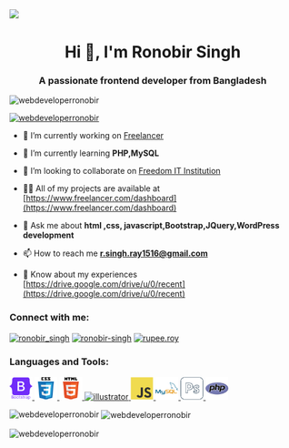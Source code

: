 <img src="https://scontent.fdac24-4.fna.fbcdn.net/v/t39.30808-6/480642514_9214182765337195_4902501608189058013_n.png?_nc_cat=107&ccb=1-7&_nc_sid=cc71e4&_nc_ohc=XaXRfaJoCqwQ7kNvgHnlNpZ&_nc_oc=AdgRh5EwXznj3IZw5mDImFoQd3GbKtrL4Zn4Wqk5tf31R-bsCn2q9ccWhbTuFMgJtBI&_nc_zt=23&_nc_ht=scontent.fdac24-4.fna&_nc_gid=A4izV_3ytiFAGo7XZzXPk5k&oh=00_AYDAUFc2oXkwnngjH5RV3cy8cu1iN-lQ-g3pMGBbsOP3lQ&oe=67C10934">

<h1 align="center">Hi 👋, I'm Ronobir Singh</h1>
<h3 align="center">A passionate frontend developer from Bangladesh</h3>

<p align="left"> <img src="https://komarev.com/ghpvc/?username=webdeveloperronobir&label=Profile%20views&color=0e75b6&style=flat" alt="webdeveloperronobir" /> </p>

<p align="left"> <a href="https://github.com/ryo-ma/github-profile-trophy"><img src="https://github-profile-trophy.vercel.app/?username=webdeveloperronobir" alt="webdeveloperronobir" /></a> </p>

- 🔭 I’m currently working on [Freelancer](https://www.freelancer.com/dashboard)

- 🌱 I’m currently learning **PHP,MySQL**

- 👯 I’m looking to collaborate on [Freedom IT Institution](https://freedomitinstitutions.com/)

- 👨‍💻 All of my projects are available at [https://www.freelancer.com/dashboard](https://www.freelancer.com/dashboard)

- 💬 Ask me about **html ,css, javascript,Bootstrap,JQuery,WordPress development**

- 📫 How to reach me **r.singh.ray1516@gmail.com**

- 📄 Know about my experiences [https://drive.google.com/drive/u/0/recent](https://drive.google.com/drive/u/0/recent)

<h3 align="left">Connect with me:</h3>
<p align="left">
<a href="https://twitter.com/ronobir_singh" target="blank"><img align="center" src="https://raw.githubusercontent.com/rahuldkjain/github-profile-readme-generator/master/src/images/icons/Social/twitter.svg" alt="ronobir_singh" height="30" width="40" /></a>
<a href="https://linkedin.com/in/ronobir-singh" target="blank"><img align="center" src="https://raw.githubusercontent.com/rahuldkjain/github-profile-readme-generator/master/src/images/icons/Social/linked-in-alt.svg" alt="ronobir-singh" height="30" width="40" /></a>
<a href="https://fb.com/rupee.roy" target="blank"><img align="center" src="https://raw.githubusercontent.com/rahuldkjain/github-profile-readme-generator/master/src/images/icons/Social/facebook.svg" alt="rupee.roy" height="30" width="40" /></a>
</p>

<h3 align="left">Languages and Tools:</h3>
<p align="left"> <a href="https://getbootstrap.com" target="_blank" rel="noreferrer"> <img src="https://raw.githubusercontent.com/devicons/devicon/master/icons/bootstrap/bootstrap-plain-wordmark.svg" alt="bootstrap" width="40" height="40"/> </a> <a href="https://www.w3schools.com/css/" target="_blank" rel="noreferrer"> <img src="https://raw.githubusercontent.com/devicons/devicon/master/icons/css3/css3-original-wordmark.svg" alt="css3" width="40" height="40"/> </a> <a href="https://www.w3.org/html/" target="_blank" rel="noreferrer"> <img src="https://raw.githubusercontent.com/devicons/devicon/master/icons/html5/html5-original-wordmark.svg" alt="html5" width="40" height="40"/> </a> <a href="https://www.adobe.com/in/products/illustrator.html" target="_blank" rel="noreferrer"> <img src="https://www.vectorlogo.zone/logos/adobe_illustrator/adobe_illustrator-icon.svg" alt="illustrator" width="40" height="40"/> </a> <a href="https://developer.mozilla.org/en-US/docs/Web/JavaScript" target="_blank" rel="noreferrer"> <img src="https://raw.githubusercontent.com/devicons/devicon/master/icons/javascript/javascript-original.svg" alt="javascript" width="40" height="40"/> </a> <a href="https://www.mysql.com/" target="_blank" rel="noreferrer"> <img src="https://raw.githubusercontent.com/devicons/devicon/master/icons/mysql/mysql-original-wordmark.svg" alt="mysql" width="40" height="40"/> </a> <a href="https://www.photoshop.com/en" target="_blank" rel="noreferrer"> <img src="https://raw.githubusercontent.com/devicons/devicon/master/icons/photoshop/photoshop-line.svg" alt="photoshop" width="40" height="40"/> </a> <a href="https://www.php.net" target="_blank" rel="noreferrer"> <img src="https://raw.githubusercontent.com/devicons/devicon/master/icons/php/php-original.svg" alt="php" width="40" height="40"/> </a> </p>

<p><img align="left" src="https://github-readme-stats.vercel.app/api/top-langs?username=webdeveloperronobir&show_icons=true&locale=en&layout=compact" alt="webdeveloperronobir" /></p>

<p>&nbsp;<img align="center" src="https://github-readme-stats.vercel.app/api?username=webdeveloperronobir&show_icons=true&locale=en" alt="webdeveloperronobir" /></p>

<p><img align="center" src="https://github-readme-streak-stats.herokuapp.com/?user=webdeveloperronobir&" alt="webdeveloperronobir" /></p>

